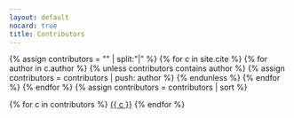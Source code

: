 ```yaml
---
layout: default
nocard: true
title: Contributors
---
```

{% assign contributors = "" | split:"|" %}
{% for c in site.cite %}
    {% for author in c.author %}
        {% unless contributors contains author %}
            {% assign contributors = contributors | push: author %}
        {% endunless %}
    {% endfor %}
{% endfor %}
{% assign contributors = contributors | sort %}
<div class="card">
<div class="card-content">
<div class="collection">
{% for c in contributors %}
    <a href="/contributors/{{ c }}" class="collection-item">{{ c }}</a>
{% endfor %}
</div>
</div>
</div>
